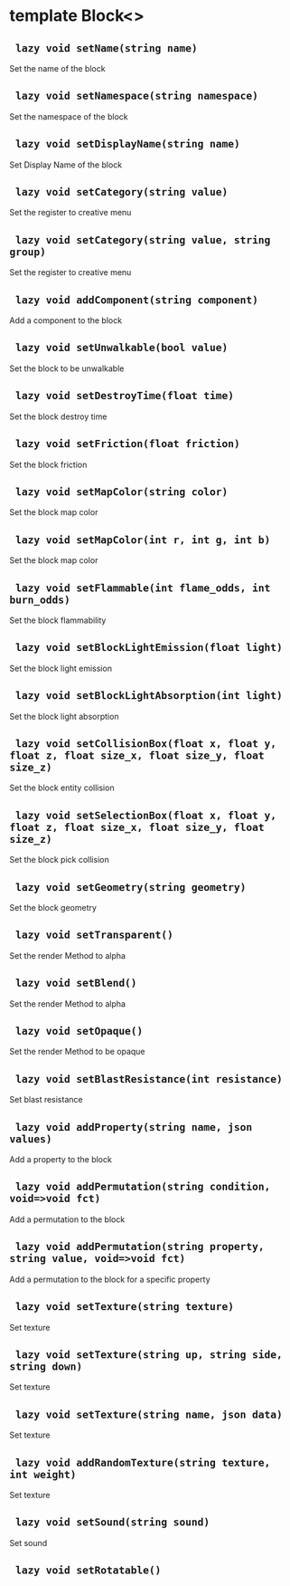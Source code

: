 # template Block<>


## ` lazy void setName(string name)`
Set the name of the block

## ` lazy void setNamespace(string namespace)`
Set the namespace of the block

## ` lazy void setDisplayName(string name)`
Set Display Name of the block

## ` lazy void setCategory(string value)`
Set the register to creative menu

## ` lazy void setCategory(string value, string group)`
Set the register to creative menu

## ` lazy void addComponent(string component)`
Add a component to the block

## ` lazy void setUnwalkable(bool value)`
Set the block to be unwalkable

## ` lazy void setDestroyTime(float time)`
Set the block destroy time

## ` lazy void setFriction(float friction)`
Set the block friction

## ` lazy void setMapColor(string color)`
Set the block map color

## ` lazy void setMapColor(int r, int g, int b)`
Set the block map color

## ` lazy void setFlammable(int flame_odds, int burn_odds)`
Set the block flammability

## ` lazy void setBlockLightEmission(float light)`
Set the block light emission

## ` lazy void setBlockLightAbsorption(int light)`
Set the block light absorption

## ` lazy void setCollisionBox(float x, float y, float z, float size_x, float size_y, float size_z)`
Set the block entity collision

## ` lazy void setSelectionBox(float x, float y, float z, float size_x, float size_y, float size_z)`
Set the block pick collision

## ` lazy void setGeometry(string geometry)`
Set the block geometry

## ` lazy void setTransparent()`
Set the render Method to alpha

## ` lazy void setBlend()`
Set the render Method to alpha

## ` lazy void setOpaque()`
Set the render Method to be opaque

## ` lazy void setBlastResistance(int resistance)`
Set blast resistance

## ` lazy void addProperty(string name, json values)`
Add a property to the block

## ` lazy void addPermutation(string condition, void=>void fct)`
Add a permutation to the block

## ` lazy void addPermutation(string property, string value, void=>void fct)`
Add a permutation to the block for a specific property

## ` lazy void setTexture(string texture)`
Set texture

## ` lazy void setTexture(string up, string side, string down)`
Set texture

## ` lazy void setTexture(string name, json data)`
Set texture

## ` lazy void addRandomTexture(string texture, int weight)`
Set texture

## ` lazy void setSound(string sound)`
Set sound

## ` lazy void setRotatable()`





